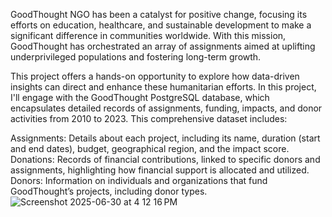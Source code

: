 GoodThought NGO has been a catalyst for positive change, focusing its efforts on education, healthcare, and sustainable development to make a significant difference in communities worldwide. With this mission, GoodThought has orchestrated an array of assignments aimed at uplifting underprivileged populations and fostering long-term growth.

This project offers a hands-on opportunity to explore how data-driven insights can direct and enhance these humanitarian efforts. In this project, I'll engage with the GoodThought PostgreSQL database, which encapsulates detailed records of assignments, funding, impacts, and donor activities from 2010 to 2023. This comprehensive dataset includes:

Assignments: Details about each project, including its name, duration (start and end dates), budget, geographical region, and the impact score. 
Donations: Records of financial contributions, linked to specific donors and assignments, highlighting how financial support is allocated and utilized.
Donors: Information on individuals and organizations that fund GoodThought’s projects, including donor types.
![Screenshot 2025-06-30 at 4 12 16 PM](https://github.com/user-attachments/assets/5d27795c-7561-49a7-83b0-a163f0a746b5)
